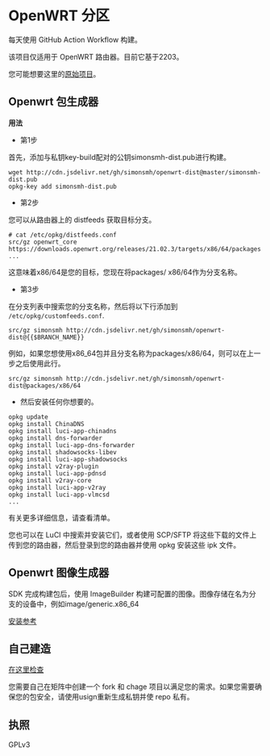 # OpenWRT 分区

每天使用 GitHub Action Workflow 构建。

该项目仅适用于 OpenWRT 路由器。目前它基于2203。

您可能想要这里的[原始项目](http://openwrt-dist.sourceforge.net/)。

## Openwrt 包生成器

**用法**
* 第1步

首先，添加与私钥key-build配对的公钥simonsmh-dist.pub进行构建。
```
wget http://cdn.jsdelivr.net/gh/simonsmh/openwrt-dist@master/simonsmh-dist.pub
opkg-key add simonsmh-dist.pub
```
* 第2步

您可以从路由器上的 distfeeds 获取目标分支。
```
# cat /etc/opkg/distfeeds.conf
src/gz openwrt_core https://downloads.openwrt.org/releases/21.02.3/targets/x86/64/packages
...
```
这意味着x86/64是您的目标，您现在将packages/ x86/64作为分支名称。

* 第3步

在分支列表中搜索您的分支名称，然后将以下行添加到 `/etc/opkg/customfeeds.conf`.
```
src/gz simonsmh http://cdn.jsdelivr.net/gh/simonsmh/openwrt-dist@{{$BRANCH_NAME}}
```
例如，如果您想使用x86_64包并且分支名称为packages/x86/64，则可以在上一步之后使用此行。
```
src/gz simonsmh http://cdn.jsdelivr.net/gh/simonsmh/openwrt-dist@packages/x86/64
```
* 然后安装任何你想要的。

```
opkg update
opkg install ChinaDNS
opkg install luci-app-chinadns
opkg install dns-forwarder
opkg install luci-app-dns-forwarder
opkg install shadowsocks-libev
opkg install luci-app-shadowsocks
opkg install v2ray-plugin
opkg install luci-app-pdnsd
opkg install v2ray-core
opkg install luci-app-v2ray
opkg install luci-app-vlmcsd
...
```
有关更多详细信息，请查看清单。

您也可以在 LuCI 中搜索并安装它们，或者使用 SCP/SFTP 将这些下载的文件上传到您的路由器，然后登录到您的路由器并使用 opkg 安装这些 ipk 文件。

## Openwrt 图像生成器

SDK 完成构建包后，使用 ImageBuilder 构建可配置的图像。图像存储在名为分支的设备中，例如image/generic.x86_64

[安装参考](https://github.com/simonsmh/openwrt-dist/blob/master/.github/workflows/main.yml)

## 自己建造

[在这里检查](https://github.com/simonsmh/openwrt-dist/blob/master/.github/workflows/main.yml)

您需要自己在矩阵中创建一个 fork 和 chage 项目以满足您的需求。如果您需要确保您的包安全，请使用usign重新生成私钥并使 repo 私有。

## 执照

GPLv3
